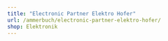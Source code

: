 ```yaml
---
title: "Electronic Partner Elektro Hofer"
url: /ammerbuch/electronic-partner-elektro-hofer/
shop: Elektronik
---
```

